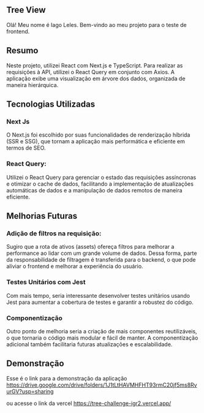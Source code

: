 ## Tree View

Olá! Meu nome é Iago Leles. Bem-vindo ao meu projeto para o teste de frontend.

## Resumo

Neste projeto, utilizei React com Next.js e TypeScript. Para realizar as requisições à API, utilizei o React Query em conjunto com Axios. A aplicação exibe uma visualização em árvore dos dados, organizada de maneira hierárquica.

## Tecnologias Utilizadas

### Next Js

O Next.js foi escolhido por suas funcionalidades de renderização híbrida (SSR e SSG), que tornam a aplicação mais performática e eficiente em termos de SEO.

### React Query:

Utilizei o React Query para gerenciar o estado das requisições assíncronas e otimizar o cache de dados, facilitando a implementação de atualizações automáticas de dados e a manipulação de dados remotos de maneira eficiente.

## Melhorias Futuras

### Adição de filtros na requisição:

Sugiro que a rota de ativos (assets) ofereça filtros para melhorar a performance ao lidar com um grande volume de dados. Dessa forma, parte da responsabilidade de filtragem é transferida para o backend, o que pode aliviar o frontend e melhorar a experiência do usuário.

### Testes Unitários com Jest

Com mais tempo, seria interessante desenvolver testes unitários usando Jest para aumentar a cobertura de testes e garantir a robustez do código.

### Componentização

Outro ponto de melhoria seria a criação de mais componentes reutilizáveis, o que tornaria o código mais modular e fácil de manter. A componentização adicional também facilitaria futuras atualizações e escalabilidade.

## Demonstração

Esse é o link para a demonstração da aplicação
https://drive.google.com/drive/folders/1J1tLtHAVMHFHT93rmC20jf5ms8RvurGV?usp=sharing

ou acesse o link da vercel
https://tree-challenge-igr2.vercel.app/
